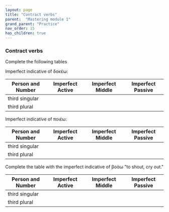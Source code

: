 ```yaml
---
layout: page
title: "Contract verbs"
parent:  "Mastering module 1"
grand_parent: "Practice"
nav_order: 15
has_children: true
---
```


### Contract verbs

Complete the following tables
 
Imperfect indicative of δοκέω:

| Person and Number | Imperfect Active | Imperfect Middle | Imperfect Passive |
| --- | --- | --- | --- |
| third singular |    |   |
| third plural |  |   |

Imperfect indicative of ποιέω:

| Person and Number | Imperfect Active | Imperfect Middle | Imperfect Passive |
| --- | --- | --- | --- |
| third singular |    |   |
| third plural |  |   |


Complete the table with the imperfect  indicative of βοάω "to shout, cry out."

| Person and Number | Imperfect Active | Imperfect Middle | Imperfect Passive |
| --- | --- | --- | --- |
| third singular |    |   |
| third plural |  |   |
